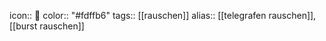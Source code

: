 icon:: 🍿
color:: "#fdffb6"
tags:: [[rauschen]] 
alias:: [[telegrafen rauschen]], [[burst rauschen]]
